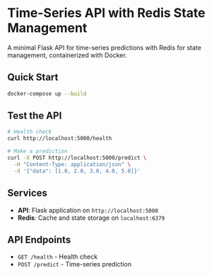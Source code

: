 # Time-Series API with Redis State Management

A minimal Flask API for time-series predictions with Redis for state management, containerized with Docker.

## Quick Start

```bash
docker-compose up --build
```

## Test the API

```bash
# Health check
curl http://localhost:5000/health

# Make a prediction
curl -X POST http://localhost:5000/predict \
  -H "Content-Type: application/json" \
  -d '{"data": [1.0, 2.0, 3.0, 4.0, 5.0]}'
```

## Services

- **API**: Flask application on `http://localhost:5000`
- **Redis**: Cache and state storage on `localhost:6379`

## API Endpoints

- `GET /health` - Health check
- `POST /predict` - Time-series prediction
